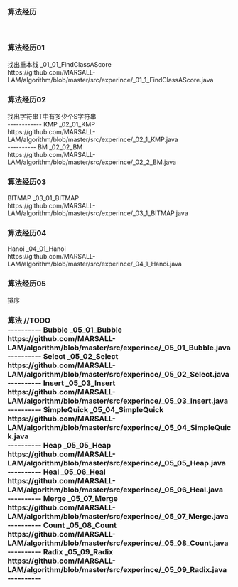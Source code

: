 <H2><H3>算法经历</H2>
<br/><H3>算法经历01</H3> 找出重本线 _01_01_FindClassAScore <br/>https://github.com/MARSALL-LAM/algorithm/blob/master/src/experince/_01_1_FindClassAScore.java
<br/><H3>算法经历02</H3> 找出字符串T中有多少个S字符串
<br/>------------ KMP _02_01_KMP <br/>https://github.com/MARSALL-LAM/algorithm/blob/master/src/experince/_02_1_KMP.java 
<br/>---------- BM _02_02_BM <br/>https://github.com/MARSALL-LAM/algorithm/blob/master/src/experince/_02_2_BM.java
<br/><H3>算法经历03</H3> BITMAP _03_01_BITMAP <br/>https://github.com/MARSALL-LAM/algorithm/blob/master/src/experince/_03_1_BITMAP.java
<br/><H3>算法经历04</H3> Hanoi _04_01_Hanoi <br/>https://github.com/MARSALL-LAM/algorithm/blob/master/src/experince/_04_1_Hanoi.java
<br/><H3>算法经历05</H3> 排序<H3>算法 //TODO
<br/>---------- Bubble _05_01_Bubble <br/>https://github.com/MARSALL-LAM/algorithm/blob/master/src/experince/_05_01_Bubble.java
<br/>---------- Select _05_02_Select <br/>https://github.com/MARSALL-LAM/algorithm/blob/master/src/experince/_05_02_Select.java
<br/>---------- Insert _05_03_Insert <br/>https://github.com/MARSALL-LAM/algorithm/blob/master/src/experince/_05_03_Insert.java
<br/>---------- SimpleQuick _05_04_SimpleQuick <br/>https://github.com/MARSALL-LAM/algorithm/blob/master/src/experince/_05_04_SimpleQuick.java
<br/>---------- Heap _05_05_Heap <br/>https://github.com/MARSALL-LAM/algorithm/blob/master/src/experince/_05_05_Heap.java
<br/>---------- Heal _05_06_Heal <br/>https://github.com/MARSALL-LAM/algorithm/blob/master/src/experince/_05_06_Heal.java
<br/>---------- Merge _05_07_Merge <br/>https://github.com/MARSALL-LAM/algorithm/blob/master/src/experince/_05_07_Merge.java
<br/>---------- Count _05_08_Count <br/>https://github.com/MARSALL-LAM/algorithm/blob/master/src/experince/_05_08_Count.java
<br/>---------- Radix _05_09_Radix <br/>https://github.com/MARSALL-LAM/algorithm/blob/master/src/experince/_05_09_Radix.java
<br/>----------
